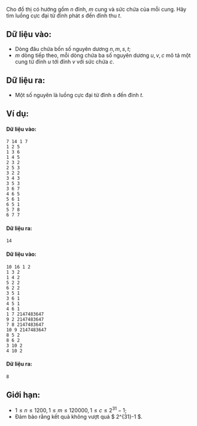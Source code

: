 Cho đồ thị có hướng gồm $n$ đỉnh, $m$ cung và sức chứa của mỗi cung. Hãy tìm luồng cực đại từ đỉnh phát $s$ đến đỉnh thu $t$.

## Dữ liệu vào:
- Dòng đâu chứa bốn số nguyên dương $n, m, s, t$;
- $m$ dòng tiếp theo, mỗi dòng chứa ba số nguyên dương $u, v, c$ mô tả một cung từ đỉnh $u$ tới đỉnh $v$ với sức chứa $c$.

## Dữ liệu ra:
- Một số nguyên là luồng cực đại từ đỉnh $s$ đến đỉnh $t$.

## Ví dụ:
#### Dữ liệu vào:
```
7 14 1 7
1 2 5
1 3 6
1 4 5
2 3 2
2 5 3
3 2 2
3 4 3
3 5 3
3 6 7
4 6 5
5 6 1
6 5 1
5 7 8
6 7 7
```

#### Dữ liệu ra:
```
14
```

#### Dữ liệu vào:
```
10 16 1 2
1 3 2
1 4 2
5 2 2
6 2 2
3 5 1
3 6 1
4 5 1
4 6 1
1 7 2147483647
9 2 2147483647
7 8 2147483647
10 9 2147483647
8 5 2
8 6 2
3 10 2
4 10 2
```

#### Dữ liệu ra:
```
8
```

## Giới hạn:
- $1\leqslant n \leqslant 1200, 1\leqslant m \leqslant 120000, 1\leqslant c \leqslant 2^{31}-1$;
- Đảm bảo rằng kết quả không vượt quá $ 2^{31}-1 $.
